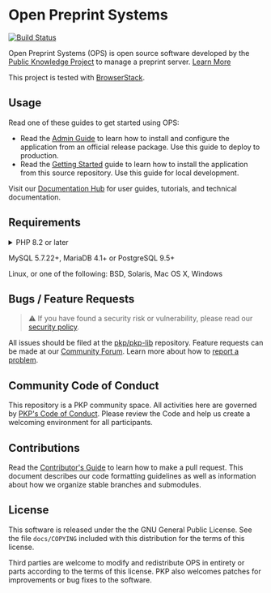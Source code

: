 # Open Preprint Systems

[![Build Status](https://github.com/pkp/ops/actions/workflows/main.yml/badge.svg)](https://github.com/pkp/ops/actions/workflows/main.yml)

Open Preprint Systems (OPS) is open source software developed by the [Public Knowledge Project](https://pkp.sfu.ca/) to manage a preprint server. [Learn More](https://pkp.sfu.ca/software/ops/)

This project is tested with [BrowserStack](https://www.browserstack.com).

## Usage

Read one of these guides to get started using OPS:

- Read the [Admin Guide](https://docs.pkp.sfu.ca/admin-guide/) to learn how to install and configure the application from an official release package. Use this guide to deploy to production.
- Read the [Getting Started](https://docs.pkp.sfu.ca/dev/documentation/en/getting-started) guide to learn how to install the application from this source repository. Use this guide for local development.

Visit our [Documentation Hub](https://docs.pkp.sfu.ca/) for user guides, tutorials, and technical documentation.

## Requirements

<details>
<summary>PHP 8.2 or later</summary>

The following list of platform requirements was generated by the Composer `check-platform-reqs` tool. The version numbers shown are examples and should not be interpreted as minimum requirements.

  ```
$ composer -d lib/pkp check-platform-reqs
Checking platform requirements for packages in the vendor dir
composer-plugin-api  2.6.0      success                                       
composer-runtime-api 2.2.2      success                                       
ext-bcmath           8.2.28     success                                       
ext-ctype            *          success provided by symfony/polyfill-ctype    
ext-curl             8.2.28     success                                       
ext-dom              20031129   success                                       
ext-fileinfo         8.2.28     success                                       
ext-filter           8.2.28     success                                       
ext-ftp              8.2.28     success                                       
ext-gd               8.2.28     success                                       
ext-hash             8.2.28     success                                       
ext-intl             8.2.28     success                                       
ext-json             8.2.28     success                                       
ext-libxml           8.2.28     success                                       
ext-mbstring         *          success provided by symfony/polyfill-mbstring 
ext-openssl          8.2.28     success                                       
ext-pcre             8.2.28     success                                       
ext-phar             8.2.28     success                                       
ext-session          8.2.28     success                                       
ext-simplexml        8.2.28     success                                       
ext-spl              8.2.28     success                                       
ext-tokenizer        8.2.28     success                                       
ext-xml              8.2.28     success                                       
ext-xmlwriter        8.2.28     success                                       
ext-zip              1.21.1     success                                       
ext-zlib             8.2.28     success                                       
lib-pcre             10.42      success                                       
php                  8.2.28     success
  ```

</details>

MySQL 5.7.22+, MariaDB 4.1+ or PostgreSQL 9.5+

Linux, or one of the following: BSD, Solaris, Mac OS X, Windows

## Bugs / Feature Requests

> ⚠️ If you have found a security risk or vulnerability, please read our [security policy](SECURITY.md).

All issues should be filed at the [pkp/pkp-lib](https://github.com/pkp/pkp-lib/issues/) repository. Feature requests can be made at our [Community Forum](https://forum.pkp.sfu.ca/). Learn more about how to [report a problem](https://docs.pkp.sfu.ca/dev/contributors/#report-a-problem).

## Community Code of Conduct

This repository is a PKP community space. All activities here are governed by [PKP's Code of Conduct](https://pkp.sfu.ca/code-of-conduct/). Please review the Code and help us create a welcoming environment for all participants.

## Contributions

Read the [Contributor's Guide](https://docs.pkp.sfu.ca/dev/contributors/) to learn how to make a pull request. This document describes our code formatting guidelines as well as information about how we organize stable branches and submodules.

## License

This software is released under the the GNU General Public License. See the file `docs/COPYING` included with this distribution for the terms of this license.

Third parties are welcome to modify and redistribute OPS in entirety or parts according to the terms of this license. PKP also welcomes patches for improvements or bug fixes to the software.
